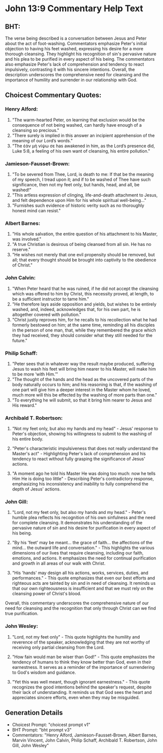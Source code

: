 # John 13:9 Commentary Help Text

## BHT:
The verse being described is a conversation between Jesus and Peter about the act of foot-washing. Commentators emphasize Peter's initial objection to having his feet washed, expressing his desire for a more thorough cleansing. They highlight his recognition of sin's pervasive nature and his plea to be purified in every aspect of his being. The commentators also emphasize Peter's lack of comprehension and tendency to react impulsively, contrasting it with his sincere intentions. Overall, the description underscores the comprehensive need for cleansing and the importance of humility and surrender in our relationship with God.

## Choicest Commentary Quotes:
### Henry Alford:
1. "The warm-hearted Peter, on learning that exclusion would be the consequence of not being washed, can hardly have enough of a cleansing so precious."
2. "There surely is implied in this answer an incipient apprehension of the meaning of our Lord’s words."
3. "The ἐὰν μὴ νίψω σε has awakened in him, as the Lord’s presence did, Luke 5:8, a feeling of his own want of cleansing, his entire pollution."

### Jamieson-Fausset-Brown:
1. "To be severed from Thee, Lord, is death to me: If that be the meaning of my speech, I tread upon it; and if to be washed of Thee have such significance, then not my feet only, but hands, head, and all, be washed!"
2. "This artless expression of clinging, life-and-death attachment to Jesus, and felt dependence upon Him for his whole spiritual well-being..."
3. "Furnishes such evidence of historic verity such as no thoroughly honest mind can resist."

### Albert Barnes:
1. "His whole salvation, the entire question of his attachment to his Master, was involved."
2. "A true Christian is desirous of being cleansed from all sin. He has no reserve."
3. "He wishes not merely that one evil propensity should be removed, but all; that every thought should be brought into captivity to the obedience of Christ."

### John Calvin:
1. "When Peter heard that he was ruined, if he did not accept the cleansing which was offered to him by Christ, this necessity proved, at length, to be a sufficient instructor to tame him."
2. "He therefore lays aside opposition and yields, but wishes to be entirely washed, and, indeed, acknowledges that, for his own part, he is altogether covered with pollution."
3. "Christ justly reproves him, for he recalls to his recollection what he had formerly bestowed on him; at the same time, reminding all his disciples in the person of one man, that, while they remembered the grace which they had received, they should consider what they still needed for the future."

### Philip Schaff:
1. "Peter sees that in whatever way the result maybe produced, suffering Jesus to wash his feet will bring him nearer to his Master, will make him to be more ‘with Him.’" 
2. "The thought of the hands and the head as the uncovered parts of the body naturally occurs to him; and his reasoning is that, if the washing of one part will give him a deeper interest in the Master whom he loved, much more will this be effected by the washing of more parts than one."
3. "To everything he will submit, so that it bring him nearer to Jesus and His reward."

### Archibald T. Robertson:
1. "Not my feet only, but also my hands and my head" - Jesus' response to Peter's objection, showing his willingness to submit to the washing of his entire body. 

2. "Peter's characteristic impulsiveness that does not really understand the Master's act" - Highlighting Peter's lack of comprehension and his tendency to react without fully grasping the significance of Jesus' actions. 

3. "A moment ago he told his Master He was doing too much: now he tells Him He is doing too little" - Describing Peter's contradictory response, emphasizing his inconsistency and inability to fully comprehend the depth of Jesus' actions.

### John Gill:
1. "Lord, not my feet only, but also my hands and my head." - Peter's humble plea reflects his recognition of his own sinfulness and the need for complete cleansing. It demonstrates his understanding of the pervasive nature of sin and his desire for purification in every aspect of his being.

2. "By his 'feet' may be meant... the grace of faith... the affections of the mind... the outward life and conversation." - This highlights the various dimensions of our lives that require cleansing, including our faith, emotions, and actions. It emphasizes the need for continual purification and growth in all areas of our walk with Christ.

3. "His 'hands' may design all his actions, works, services, duties, and performances." - This quote emphasizes that even our best efforts and righteous acts are tainted by sin and in need of cleansing. It reminds us that our own righteousness is insufficient and that we must rely on the cleansing power of Christ's blood.

Overall, this commentary underscores the comprehensive nature of our need for cleansing and the recognition that only through Christ can we find true purification.

### John Wesley:
1. "Lord, not my feet only" - This quote highlights the humility and reverence of the speaker, acknowledging that they are not worthy of receiving only partial cleansing from the Lord. 

2. "How fain would man be wiser than God!" - This quote emphasizes the tendency of humans to think they know better than God, even in their earnestness. It serves as a reminder of the importance of surrendering to God's wisdom and guidance. 

3. "Yet this was well meant, though ignorant earnestness." - This quote recognizes the good intentions behind the speaker's request, despite their lack of understanding. It reminds us that God sees the heart and appreciates sincere efforts, even when they may be misguided.


## Generation Details
- Choicest Prompt: "choicest prompt v1"
- BHT Prompt: "bht prompt v3"
- Commentators: "Henry Alford, Jamieson-Fausset-Brown, Albert Barnes, Marvin Vincent, John Calvin, Philip Schaff, Archibald T. Robertson, John Gill, John Wesley"

